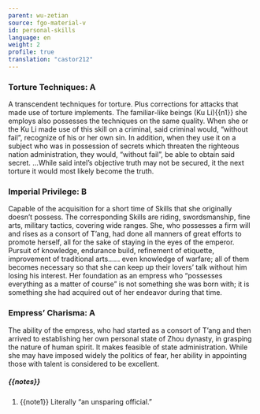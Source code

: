 ```yaml
---
parent: wu-zetian
source: fgo-material-v
id: personal-skills
language: en
weight: 2
profile: true
translation: "castor212"
---
```


### Torture Techniques: A

A transcendent techniques for torture. Plus corrections for attacks that made use of torture implements.
The familiar-like beings (Ku Li){{n1}} she employs also possesses the techniques on the same quality.
When she or the Ku Li made use of this skill on a criminal, said criminal would, “without fail”, recognize of his or her own sin. In addition, when they use it on a subject who was in possession of secrets which threaten the righteous nation administration, they would, “without fail”, be able to obtain said secret.
…While said intel’s objective truth may not be secured, it the next torture it would most likely become the truth.

### Imperial Privilege: B

Capable of the acquisition for a short time of Skills that she originally doesn’t possess.
The corresponding Skills are riding, swordsmanship, fine arts, military tactics, covering wide ranges.
She, who possesses a firm will and rises as a consort of T’ang, had done all manners of great efforts to promote herself, all for the sake of staying in the eyes of the emperor.
Pursuit of knowledge, endurance build, refinement of etiquette, improvement of traditional arts…… even knowledge of warfare; all of them becomes necessary so that she can keep up their lovers’ talk without him losing his interest. Her foundation as an empress who “possesses everything as a matter of course” is not something she was born with; it is something she had acquired out of her endeavor during that time.

### Empress’ Charisma: A

The ability of the empress, who had started as a consort of T’ang and then arrived to establishing her own personal state of Zhou dynasty, in grasping the nature of human spirit.
It makes feasible of state administration.
While she may have imposed widely the politics of fear, her ability in appointing those with talent is considered to be excellent.

##### {{notes}}

1. {{note1}} Literally “an unsparing official.”
